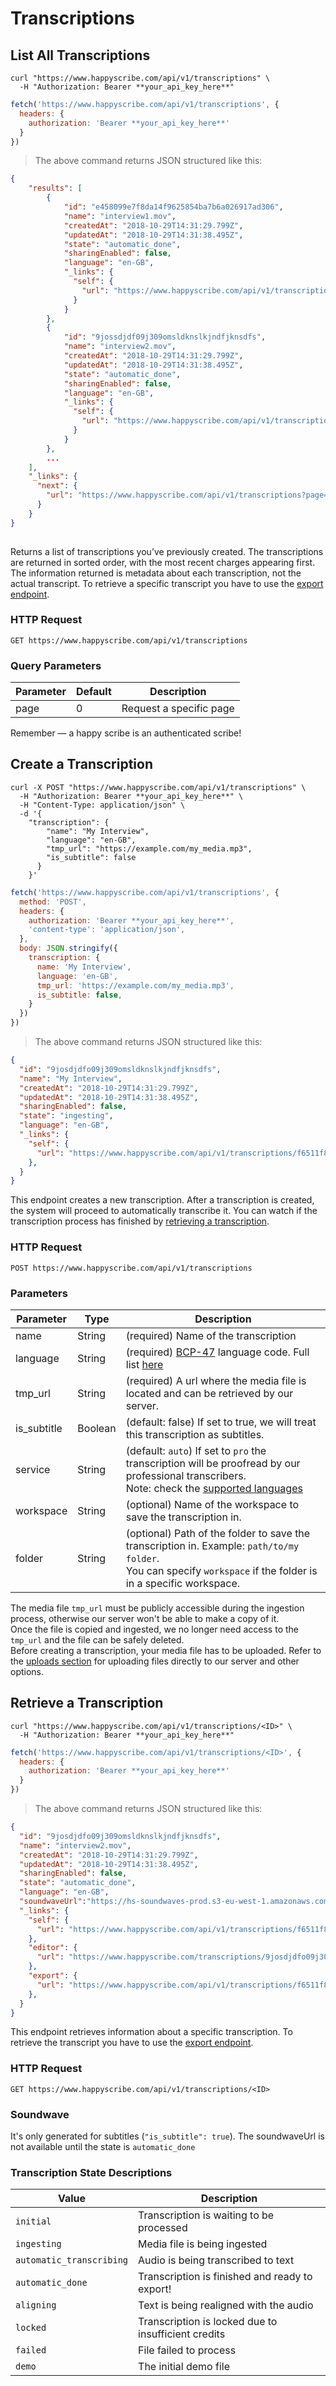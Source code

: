 # Transcriptions

## List All Transcriptions

```shell
curl "https://www.happyscribe.com/api/v1/transcriptions" \
  -H "Authorization: Bearer **your_api_key_here**"
```

```javascript
fetch('https://www.happyscribe.com/api/v1/transcriptions', {
  headers: {
    authorization: 'Bearer **your_api_key_here**'
  }
})
```

> The above command returns JSON structured like this:

```json
{
    "results": [
        {
            "id": "e458099e7f8da14f9625854ba7b6a026917ad306",
            "name": "interview1.mov",
            "createdAt": "2018-10-29T14:31:29.799Z",
            "updatedAt": "2018-10-29T14:31:38.495Z",
            "state": "automatic_done",
            "sharingEnabled": false,
            "language": "en-GB",
            "_links": {
              "self": {
                "url": "https://www.happyscribe.com/api/v1/transcriptions/e458099e7f8da14f9625854ba7b6a026917ad306"
              }
            }
        },
        {
            "id": "9jossdjdf09j309omsldknslkjndfjknsdfs",
            "name": "interview2.mov",
            "createdAt": "2018-10-29T14:31:29.799Z",
            "updatedAt": "2018-10-29T14:31:38.495Z",
            "state": "automatic_done",
            "sharingEnabled": false,
            "language": "en-GB",
            "_links": {
              "self": {
                "url": "https://www.happyscribe.com/api/v1/transcriptions/9jossdjdf09j309omsldknslkjndfjknsdfs"
              }
            }
        },
        ...
    ],
    "_links": {
      "next": {
        "url": "https://www.happyscribe.com/api/v1/transcriptions?page=2"
      }
    }
}
        
```

Returns a list of transcriptions you’ve previously created. The transcriptions are returned in sorted order, with the most recent charges appearing first. The information returned is metadata about each transcription, not the actual transcript. To retrieve a specific transcript you have to use the [export endpoint](#create-an-export).

### HTTP Request

`GET https://www.happyscribe.com/api/v1/transcriptions`

### Query Parameters

| Parameter | Default | Description             |
| --------- | ------- | ----------------------- |
| page      | 0       | Request a specific page |

<aside class="success">
Remember — a happy scribe is an authenticated scribe!
</aside>

## Create a Transcription

```shell
curl -X POST "https://www.happyscribe.com/api/v1/transcriptions" \
  -H "Authorization: Bearer **your_api_key_here**" \
  -H "Content-Type: application/json" \
  -d '{
    "transcription": {
        "name": "My Interview",
        "language": "en-GB",
        "tmp_url": "https://example.com/my_media.mp3",
        "is_subtitle": false
      }
    }'

```

```javascript
fetch('https://www.happyscribe.com/api/v1/transcriptions', {
  method: 'POST',
  headers: {
    authorization: 'Bearer **your_api_key_here**',
    'content-type': 'application/json',
  },
  body: JSON.stringify({
    transcription: {
      name: 'My Interview',
      language: 'en-GB',
      tmp_url: 'https://example.com/my_media.mp3',
      is_subtitle: false,
    }
  })
})
```

> The above command returns JSON structured like this:

```json
{
  "id": "9josdjdfo09j309omsldknslkjndfjknsdfs",
  "name": "My Interview",
  "createdAt": "2018-10-29T14:31:29.799Z",
  "updatedAt": "2018-10-29T14:31:38.495Z",
  "sharingEnabled": false,
  "state": "ingesting",
  "language": "en-GB",
  "_links": {
    "self": {
      "url": "https://www.happyscribe.com/api/v1/transcriptions/f6511f81s5611daede28dc85f25a796ae7996d11"
    },
  }
}
```

This endpoint creates a new transcription. After a transcription is created, the system will proceed to automatically transcribe it. You can watch if the transcription process has finished by [retrieving a transcription](#retrieve-a-transcription).

### HTTP Request

`POST https://www.happyscribe.com/api/v1/transcriptions`

### Parameters

| Parameter   | Type    | Description                                                                                             |
| ----------- | ------- | ------------------------------------------------------------------------------------------------------- |
| name        | String  | (required) Name of the transcription                                                                    |
| language    | String  | (required) [BCP-47](https://tools.ietf.org/html/bcp47) language code. Full list [here](/#languages)     |
| tmp_url     | String  | (required) A url where the media file is located and can be retrieved by our server.                    |
| is_subtitle | Boolean | (default: false) If set to true, we will treat this transcription as subtitles.                         |
| service     | String  | (default: `auto`) If set to `pro` the transcription will be proofread by our professional transcribers. <br> Note: check the [supported languages](/#languages) |
| workspace   | String  | (optional) Name of the workspace to save the transcription in.                                          |
| folder      | String  | (optional) Path of the folder to save the transcription in. Example: `path/to/my folder`. <br> You can specify `workspace` if the folder is in a specific workspace. |

<aside class="notice">
The media file <code>tmp_url</code> must be publicly accessible during the ingestion process, otherwise our server won't be able to make a copy of it.<br/>
Once the file is copied and ingested, we no longer need access to the <code>tmp_url</code> and the file can be safely deleted.
</aside>

<aside class="success">
Before creating a transcription, your media file has to be uploaded. Refer to the <a href="/#uploads">uploads section</a> for uploading files directly to our server and other options.
</aside>

## Retrieve a Transcription

```shell
curl "https://www.happyscribe.com/api/v1/transcriptions/<ID>" \
  -H "Authorization: Bearer **your_api_key_here**"
```

```javascript
fetch('https://www.happyscribe.com/api/v1/transcriptions/<ID>', {
  headers: {
    authorization: 'Bearer **your_api_key_here**'
  }
})
```

> The above command returns JSON structured like this:

```json
{
  "id": "9josdjdfo09j309omsldknslkjndfjknsdfs",
  "name": "interview2.mov",
  "createdAt": "2018-10-29T14:31:29.799Z",
  "updatedAt": "2018-10-29T14:31:38.495Z",
  "sharingEnabled": false,
  "state": "automatic_done",
  "language": "en-GB",
  "soundwaveUrl":"https://hs-soundwaves-prod.s3-eu-west-1.amazonaws.com/e4c8e370a92aafb8b03da708c5016bb6-10.dat",
  "_links": {
    "self": {
      "url": "https://www.happyscribe.com/api/v1/transcriptions/f6511f81156114aede28dc85325a796ae7996d11"
    },
    "editor": {
      "url": "https://www.happyscribe.com/transcriptions/9josdjdfo09j309omsldknslkjndfjknsdfs/edit_v2",
    },
    "export": {  
      "url": "https://www.happyscribe.com/api/v1/transcriptions/f6511f81156114aede28dc85325a796ae7996d11/exports/new"
    },
  }
}
```

This endpoint retrieves information about a specific transcription. To retrieve the transcript you have to use the [export endpoint](#create-an-export).

### HTTP Request

`GET https://www.happyscribe.com/api/v1/transcriptions/<ID>`

### Soundwave
It's only generated for subtitles (`"is_subtitle": true`). The soundwaveUrl is not available until the state is `automatic_done`

### Transcription State Descriptions

| Value                    | Description                                         |
| ------------------------ | --------------------------------------------------- |
| `initial`                | Transcription is waiting to be processed            |
| `ingesting`              | Media file is being ingested                        |
| `automatic_transcribing` | Audio is being transcribed to text                  |
| `automatic_done`         | Transcription is finished and ready to export!      |
| `aligning`               | Text is being realigned with the audio              |
| `locked`                 | Transcription is locked due to insufficient credits |
| `failed`                 | File failed to process                              |
| `demo`                   | The initial demo file                               |

